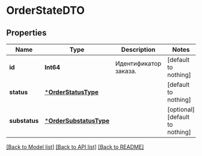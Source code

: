 # OrderStateDTO


## Properties
Name | Type | Description | Notes
------------ | ------------- | ------------- | -------------
**id** | **Int64** | Идентификатор заказа. | [default to nothing]
**status** | [***OrderStatusType**](OrderStatusType.md) |  | [default to nothing]
**substatus** | [***OrderSubstatusType**](OrderSubstatusType.md) |  | [optional] [default to nothing]


[[Back to Model list]](../README.md#models) [[Back to API list]](../README.md#api-endpoints) [[Back to README]](../README.md)


